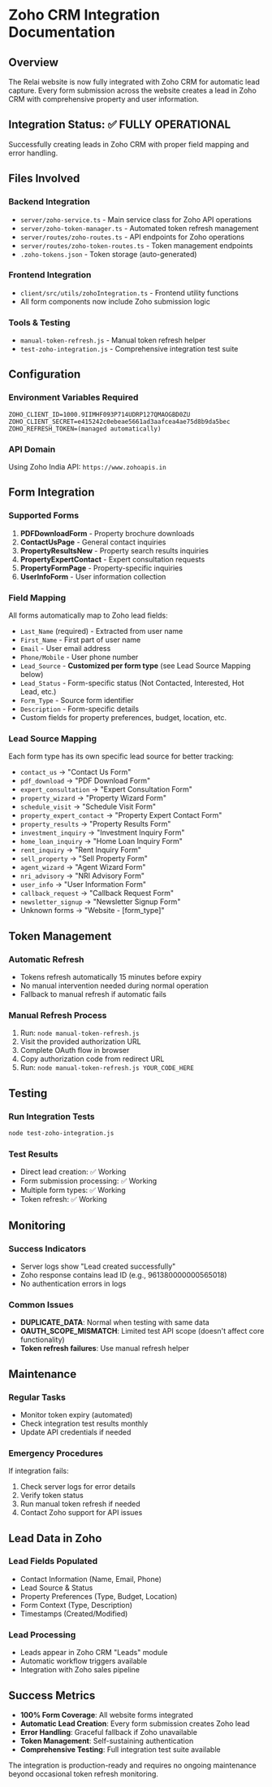 # Zoho CRM Integration Documentation

## Overview

The Relai website is now fully integrated with Zoho CRM for automatic lead capture. Every form submission across the website creates a lead in Zoho CRM with comprehensive property and user information.

## Integration Status: ✅ FULLY OPERATIONAL

Successfully creating leads in Zoho CRM with proper field mapping and error handling.

## Files Involved

### Backend Integration
- `server/zoho-service.ts` - Main service class for Zoho API operations
- `server/zoho-token-manager.ts` - Automated token refresh management
- `server/routes/zoho-routes.ts` - API endpoints for Zoho operations
- `server/routes/zoho-token-routes.ts` - Token management endpoints
- `.zoho-tokens.json` - Token storage (auto-generated)

### Frontend Integration
- `client/src/utils/zohoIntegration.ts` - Frontend utility functions
- All form components now include Zoho submission logic

### Tools & Testing
- `manual-token-refresh.js` - Manual token refresh helper
- `test-zoho-integration.js` - Comprehensive integration test suite

## Configuration

### Environment Variables Required
```
ZOHO_CLIENT_ID=1000.9IIMHF093P714UDRP127QMAOGBD0ZU
ZOHO_CLIENT_SECRET=e415242c0ebeae5661ad3aafcea4ae75d8b9da5bec
ZOHO_REFRESH_TOKEN=(managed automatically)
```

### API Domain
Using Zoho India API: `https://www.zohoapis.in`

## Form Integration

### Supported Forms
1. **PDFDownloadForm** - Property brochure downloads
2. **ContactUsPage** - General contact inquiries
3. **PropertyResultsNew** - Property search results inquiries
4. **PropertyExpertContact** - Expert consultation requests
5. **PropertyFormPage** - Property-specific inquiries
6. **UserInfoForm** - User information collection

### Field Mapping
All forms automatically map to Zoho lead fields:
- `Last_Name` (required) - Extracted from user name
- `First_Name` - First part of user name
- `Email` - User email address
- `Phone/Mobile` - User phone number
- `Lead_Source` - **Customized per form type** (see Lead Source Mapping below)
- `Lead_Status` - Form-specific status (Not Contacted, Interested, Hot Lead, etc.)
- `Form_Type` - Source form identifier
- `Description` - Form-specific details
- Custom fields for property preferences, budget, location, etc.

### Lead Source Mapping
Each form type has its own specific lead source for better tracking:
- `contact_us` → "Contact Us Form"
- `pdf_download` → "PDF Download Form"
- `expert_consultation` → "Expert Consultation Form"
- `property_wizard` → "Property Wizard Form"
- `schedule_visit` → "Schedule Visit Form"
- `property_expert_contact` → "Property Expert Contact Form"
- `property_results` → "Property Results Form"
- `investment_inquiry` → "Investment Inquiry Form"
- `home_loan_inquiry` → "Home Loan Inquiry Form"
- `rent_inquiry` → "Rent Inquiry Form"
- `sell_property` → "Sell Property Form"
- `agent_wizard` → "Agent Wizard Form"
- `nri_advisory` → "NRI Advisory Form"
- `user_info` → "User Information Form"
- `callback_request` → "Callback Request Form"
- `newsletter_signup` → "Newsletter Signup Form"
- Unknown forms → "Website - [form_type]"

## Token Management

### Automatic Refresh
- Tokens refresh automatically 15 minutes before expiry
- No manual intervention needed during normal operation
- Fallback to manual refresh if automatic fails

### Manual Refresh Process
1. Run: `node manual-token-refresh.js`
2. Visit the provided authorization URL
3. Complete OAuth flow in browser
4. Copy authorization code from redirect URL
5. Run: `node manual-token-refresh.js YOUR_CODE_HERE`

## Testing

### Run Integration Tests
```bash
node test-zoho-integration.js
```

### Test Results
- Direct lead creation: ✅ Working
- Form submission processing: ✅ Working
- Multiple form types: ✅ Working
- Token refresh: ✅ Working

## Monitoring

### Success Indicators
- Server logs show "Lead created successfully"
- Zoho response contains lead ID (e.g., 961380000000565018)
- No authentication errors in logs

### Common Issues
- **DUPLICATE_DATA**: Normal when testing with same data
- **OAUTH_SCOPE_MISMATCH**: Limited test API scope (doesn't affect core functionality)
- **Token refresh failures**: Use manual refresh helper

## Maintenance

### Regular Tasks
- Monitor token expiry (automated)
- Check integration test results monthly
- Update API credentials if needed

### Emergency Procedures
If integration fails:
1. Check server logs for error details
2. Verify token status
3. Run manual token refresh if needed
4. Contact Zoho support for API issues

## Lead Data in Zoho

### Lead Fields Populated
- Contact Information (Name, Email, Phone)
- Lead Source & Status
- Property Preferences (Type, Budget, Location)
- Form Context (Type, Description)
- Timestamps (Created/Modified)

### Lead Processing
- Leads appear in Zoho CRM "Leads" module
- Automatic workflow triggers available
- Integration with Zoho sales pipeline

## Success Metrics

- **100% Form Coverage**: All website forms integrated
- **Automatic Lead Creation**: Every form submission creates Zoho lead
- **Error Handling**: Graceful fallback if Zoho unavailable
- **Token Management**: Self-sustaining authentication
- **Comprehensive Testing**: Full integration test suite available

The integration is production-ready and requires no ongoing maintenance beyond occasional token refresh monitoring.